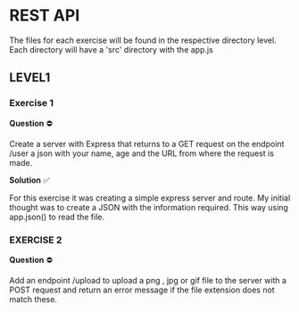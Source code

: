 # REST API

The files for each exercise will be found in the respective directory level.
Each directory will have a 'src' directory with the app.js

## LEVEL1

### Exercise 1

**Question** ⛔️

Create a server with Express that returns to a GET request on the endpoint /user a json with your name, age and the URL from where the request is made.

**Solution** ✅

For this exercise it was creating a simple express server and route. My initial thought was to create a JSON with the information required. This way using app.json() to read the file.

### EXERCISE 2

**Question** ⛔️

Add an endpoint /upload to upload a png , jpg or gif file to the server with a POST request and return an error message if the file extension does not match these.
